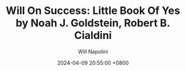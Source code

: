 ---
title: "Will On Success: Little Book Of Yes by Noah J. Goldstein, Robert B. Cialdini"
author: Will Napolini
date: 2024-04-09 20:55:00 +0800
categories: [Mindset, Book-summaries]
tags:
  [
    little-book-yes,
    noah-j-goldstein,
    robert-b-cialdini,
    persuasion,
    influence,
    psychology,
    negotiation,
    effective-communication,
    decision-making,
    yes-that-is,
    compliments-reciprocity,
    social-proof,
    reciprocal-concessions,
    tactical-giving,
    cognitive-dissonance,
    persuasion-techniques,
    influence-tactics
  ]
image: https://pbs.twimg.com/media/GO2CifmX0AENhhc?format=jpg&name=large
alt: "Will On Success: Little Book Of Yes by Noah J. Goldstein, Robert B. Cialdini"
fallback:
  - 
  # Replace with the URL of your backup image
  -
  # Replace with the URL of your backup image
---
